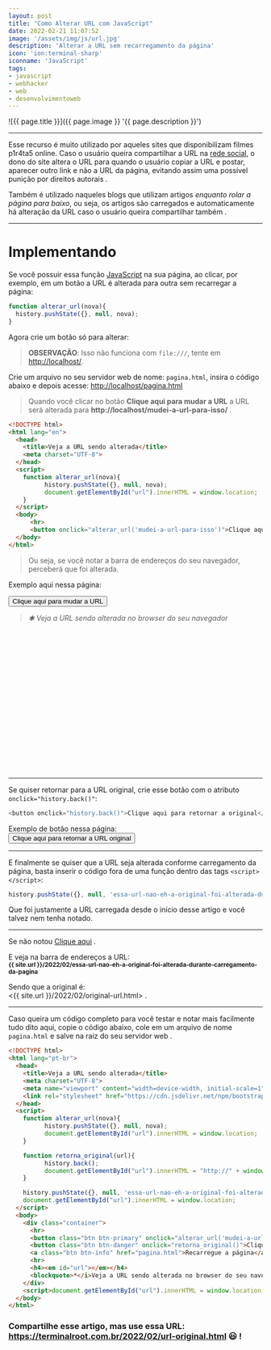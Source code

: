 ```yaml
---
layout: post
title: "Como Alterar URL com JavaScript"
date: 2022-02-21 11:07:52
image: '/assets/img/js/url.jpg'
description: 'Alterar a URL sem recarregamento da página'
icon: 'ion:terminal-sharp'
iconname: 'JavaScript'
tags:
- javascript
- webhacker
- web
- desenvolvimentoweb
---
```


![{{ page.title }}]({{ page.image }} '{{ page.description }}')

---

Esse recurso é muito utilizado por aqueles sites que disponibilizam filmes p1r4ta5 online. Caso o usuário queira compartilhar a URL na [rede social](https://twitter.com/TerminalRootTV), o dono do site altera o URL para quando o usuário copiar a URL e postar, aparecer outro link e não a URL da página, evitando assim uma possível punição por direitos autorais .

Também é utilizado naqueles blogs que utilizam artigos *enquanto rolar a página para baixo*, ou seja, os artigos são carregados e automaticamente há alteração da URL caso o usuário queira compartilhar também .

---

# Implementando
Se você possuir essa função [JavaScript](https://terminalroot.com.br/tags#javascript) na sua página, ao clicar, por exemplo, em um botão a URL é alterada para outra sem recarregar a página:
```js
function alterar_url(nova){
  history.pushState({}, null, nova);
}
```

Agora crie um botão só para alterar:
> **OBSERVAÇÃO**: Isso não funciona com `file:///`, tente em <http://localhost/>.

Crie um arquivo no seu servidor web de nome: `pagina.html`, insira o código abaixo e depois acesse: <http://localhost/pagina.html>
> Quando você clicar no botão **Clique aqui para mudar a URL** a URL será alterada para **http://localhost/mudei-a-url-para-isso/** .

```html
<!DOCTYPE html>
<html lang="en">
  <head>
    <title>Veja a URL sendo alterada</title>
    <meta charset="UTF-8">
  </head>
  <script>
    function alterar_url(nova){
          history.pushState({}, null, nova);
          document.getElementById("url").innerHTML = window.location;
    }
  </script>
  <body>
      <hr>
      <button onclick="alterar_url('mudei-a-url-para-isso')">Clique aqui para mudar a URL</button> 
  </body>
</html>
```
> Ou seja, se você notar a barra de endereços do seu navegador, perceberá que foi alterada.

Exemplo aqui nessa página:<br>
<script>
function alterar_url(nova){
  history.pushState({}, null, nova);
}
</script>
<button class="btn btn-primary" onclick="alterar_url('mudei-a-url-para-isso')">Clique aqui para mudar a URL</button> 
<blockquote><i>✱ Veja a URL sendo alterada no browser do seu navegador</i></blockquote>


<!-- SQUARE - GAMES ROOT -->
<script async src="//pagead2.googlesyndication.com/pagead/js/adsbygoogle.js"></script>
<ins class="adsbygoogle"
style="display:inline-block;width:336px;height:280px"
data-ad-client="ca-pub-2838251107855362"
data-ad-slot="5351066970"></ins>
<script>
(adsbygoogle = window.adsbygoogle || []).push({});
</script>

---

Se quiser retornar para a URL original, crie esse botão com o atributo `onclick="history.back()"`:
```js
<button onclick="history.back()">Clique aqui para retornar a original</button>
```

Exemplo de botão nessa página:<br> 
<button class="btn btn-danger" onclick="alterar_url('original-url.html')">Clique aqui para retornar a URL original</button> 

---

E finalmente se quiser que a URL seja alterada conforme carregamento da página, basta inserir o código fora de uma função dentro das tags `<script></script>`:

```js
history.pushState({}, null, 'essa-url-nao-eh-a-original-foi-alterada-durante-carregamento-da-pagina');
```

Que foi justamente a URL carregada desde o início desse artigo e você talvez nem tenha notado.

---

Se não notou <a class="btn btn-danger" href="./original-url.html">Clique aqui</a> .

E veja na barra de endereços a URL:<br>
<sub><b class="text-warning">{{ site.url }}/2022/02/essa-url-nao-eh-a-original-foi-alterada-durante-carregamento-da-pagina</b></sub>

Sendo que a original é:<br>
<{{ site.url }}/2022/02/original-url.html> .

---

Caso queira um código completo para você testar e notar mais facilmente tudo dito aqui, copie o código abaixo, cole em um arquivo de nome `pagina.html` e salve na raiz do seu servidor web .

```html
<!DOCTYPE html>
<html lang="pt-br">
  <head>
    <title>Veja a URL sendo alterada</title>
    <meta charset="UTF-8">
    <meta name="viewport" content="width=device-width, initial-scale=1">
    <link rel="stylesheet" href="https://cdn.jsdelivr.net/npm/bootstrap@5.1.3/dist/css/bootstrap.min.css" integrity="sha384-1BmE4kWBq78iYhFldvKuhfTAU6auU8tT94WrHftjDbrCEXSU1oBoqyl2QvZ6jIW3" crossorigin="anonymous">
  </head>
  <script>
    function alterar_url(nova){
          history.pushState({}, null, nova);
          document.getElementById("url").innerHTML = window.location;
    }

    function retorna_original(url){
          history.back();
          document.getElementById("url").innerHTML = "http://" + window.location.hostname + "/pagina.html";
    }

    history.pushState({}, null, 'essa-url-nao-eh-a-original-foi-alterada-durante-carregamento-da-pagina');
    document.getElementById("url").innerHTML = window.location;
  </script>
  <body>
    <div class="container">
      <hr>
      <button class="btn btn-primary" onclick="alterar_url('mudei-a-url-para-isso')">Clique aqui para mudar a URL</button> 
      <button class="btn btn-danger" onclick="retorna_original()">Clique aqui para retornar a original</button> 
      <a class="btn btn-info" href="pagina.html">Recarregue a página</a> 
      <hr>
      <h4><em id="url"></em></h4>
      <blockquote>*</i>Veja a URL sendo alterada no browser do seu navegador<i></blockquote>
    </div>
    <script>document.getElementById("url").innerHTML = window.location;</script>
  </body>
</html>
```

### Compartilhe esse artigo, mas use essa URL: <https://terminalroot.com.br/2022/02/url-original.html> 😃 !

<script>
//alert(window.location.href);
history.pushState({}, null, 'essa-url-nao-eh-a-original-foi-alterada-durante-carregamento-da-pagina');
//alert(window.location.href);
</script>

